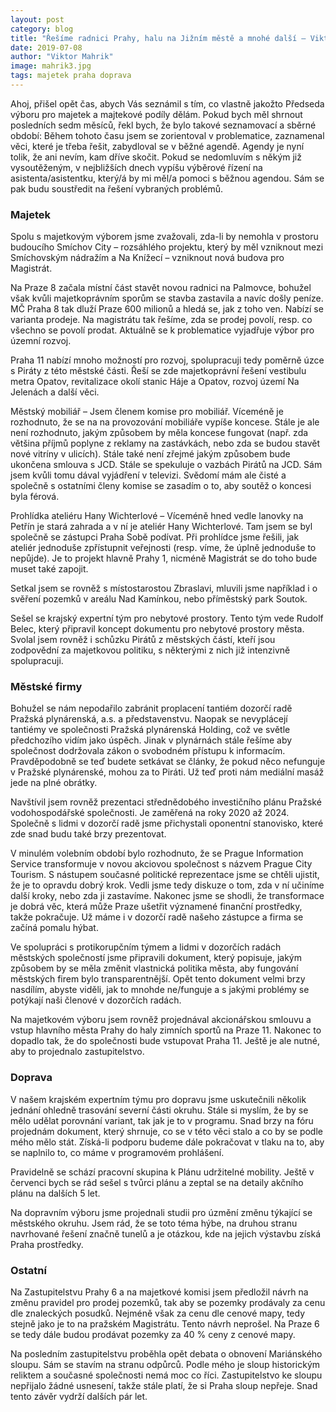 ```yaml
---
layout: post
category: blog
title: "Řešíme radnici Prahy, halu na Jižním městě a mnohé další – Viktor Mahrik shrnuje několik posledních měsíců své práce"
date: 2019-07-08
author: "Viktor Mahrik"
image: mahrik3.jpg
tags: majetek praha doprava
---
```


Ahoj, přišel opět čas, abych Vás seznámil s tím, co vlastně jakožto Předseda výboru pro majetek a majtekové podíly dělám. Pokud bych měl shrnout posledních sedm měsíců, řekl bych, že bylo takové seznamovací a sběrné období: Během tohoto času jsem se zorientoval v problematice, zaznamenal věci, které je třeba řešit, zabydloval se v běžné agendě. Agendy je nyní tolik, že ani nevím, kam dříve skočit. Pokud se nedomluvím s někým již vysoutěženým, v nejbližších dnech vypíšu výběrové řízení na asistenta/asistentku, který/á by mi měl/a pomoci s běžnou agendou. Sám se pak budu soustředit na řešení vybraných problémů.

### Majetek

Spolu s majetkovým výborem jsme zvažovali, zda-li by nemohla v prostoru budoucího Smíchov City – rozsáhlého projektu, který by měl vzniknout mezi Smíchovským nádražím a Na Knížecí – vzniknout nová budova pro Magistrát. 

Na Praze 8 začala místní část stavět novou radnici na Palmovce, bohužel však kvůli majetkoprávním sporům se stavba zastavila a navíc došly peníze. MČ Praha 8 tak dluží Praze 600 milionů a hledá se, jak z toho ven. Nabízí se varianta prodeje. Na magistrátu tak řešíme, zda se prodej povolí, resp. co všechno se povolí prodat. Aktuálně se k problematice vyjadřuje výbor pro územní rozvoj.

Praha 11 nabízí mnoho možností pro rozvoj, spolupracuji tedy poměrně úzce s Piráty z této městské části. Řeší se zde majetkoprávní řešení vestibulu metra Opatov, revitalizace okolí stanic Háje a Opatov, rozvoj území Na Jelenách a další věci.

Městský mobiliář – Jsem členem komise pro mobiliář. Víceméně je rozhodnuto, že se na na provozování mobiliáře vypíše koncese. Stále je ale není rozhodnuto, jakým způsobem by měla koncese fungovat (např. zda většina příjmů poplyne z reklamy na zastávkách, nebo zda se budou stavět nové vitríny v ulicích). Stále také není zřejmé jakým způsobem bude ukončena smlouva s JCD. Stále se spekuluje o vazbách Pirátů na JCD. Sám jsem kvůli tomu dával vyjádření v televizi. Svědomí mám ale čisté a společně s ostatními členy komise se zasadím o to, aby soutěž o koncesi byla férová.

Prohlídka ateliéru Hany Wichterlové – Víceméně hned vedle lanovky na Petřín je stará zahrada a v ní je ateliér Hany Wichterlové. Tam jsem se byl společně se zástupci Praha Sobě podívat. Při prohlídce jsme řešili, jak ateliér jednoduše zpřístupnit veřejnosti (resp. víme, že úplně jednoduše to nepůjde). Je to projekt hlavně Prahy 1, nicméně Magistrát se do toho bude muset také zapojit.

Setkal jsem se rovněž s místostarostou Zbraslavi, mluvili jsme například i o svěření pozemků v areálu Nad Kamínkou, nebo příměstský park Soutok.

Sešel se krajský expertní tým pro nebytové prostory. Tento tým vede Rudolf Belec, který připravil koncept dokumentu pro nebytové prostory města. Svolal jsem rovněž i schůzku Pirátů z městských částí, kteří jsou zodpovědní za majetkovou politiku, s některými z nich již intenzivně spolupracuji. 

### Městské firmy

Bohužel se nám nepodařilo zabránit proplacení tantiém dozorčí radě Pražská plynárenská, a.s. a představenstvu. Naopak se nevyplácejí tantiémy ve společnosti Pražská plynárenská Holding, což ve světle předchozího vidím jako úspěch. Jinak v plynárnách stále řešíme aby společnost dodržovala zákon o svobodném přístupu k informacím. Pravděpodobně se teď budete setkávat se články, že pokud něco nefunguje v Pražské plynárenské, mohou za to Piráti. Už teď proti nám mediální masáž jede na plné obrátky.

Navštívil jsem rovněž prezentaci střednědobého investičního plánu Pražské vodohospodářské společnosti. Je zaměřená na roky 2020 až 2024. Společně s lidmi v dozorčí radě jsme přichystali oponentní stanovisko, které zde snad budu také brzy prezentovat.

V minulém volebním období bylo rozhodnuto, že se Prague Information Service transformuje v novou akciovou společnost s názvem Prague City Tourism. S nástupem současné politické reprezentace jsme se chtěli ujistit, že je to opravdu dobrý krok. Vedli jsme tedy diskuze o tom, zda v ní učiníme další kroky, nebo zda ji zastavíme. Nakonec jsme se shodli, že transformace je dobrá věc, která může Praze ušetřit významené finanční prostředky, takže pokračuje. Už máme i v dozorčí radě našeho zástupce a firma se začíná pomalu hýbat.

Ve spolupráci s protikorupčním týmem a lidmi v dozorčích radách městských společností jsme připravili dokument, který popisuje, jakým způsobem by se měla změnit vlastnická politika města, aby fungování městských firem bylo transparentnější. Opět tento dokument velmi brzy nasdílím, abyste viděli, jak to mnohde ne/funguje a s jakými problémy se potýkají naši členové v dozorčích radách.

Na majetkovém výboru jsem rovněž projednával akcionářskou smlouvu a vstup hlavního města Prahy do haly zimních sportů na Praze 11. Nakonec to dopadlo tak, že do společnosti bude vstupovat Praha 11. Ještě je ale nutné, aby to projednalo zastupitelstvo.

### Doprava

V našem krajském expertním týmu pro dopravu jsme uskutečnili několik jednání ohledně trasování severní části okruhu. Stále si myslím, že by se mělo udělat porovnání variant, tak jak je to v programu. Snad brzy na fóru projednám dokument, který shrnuje, co se v této věci stalo a co by se podle mého mělo stát. Získá-li podporu budeme dále pokračovat v tlaku na to, aby se naplnilo to, co máme v programovém prohlášení.

Pravidelně se schází pracovní skupina k Plánu udržitelné mobility. Ještě v červenci bych se rád sešel s tvůrci plánu a zeptal se na detaily akčního plánu na dalších 5 let.

Na dopravním výboru jsme projednali studii pro úzmění změnu týkající se městského okruhu. Jsem rád, že se toto téma hýbe, na druhou stranu navrhované řešení značně tunelů a je otázkou, kde na jejich výstavbu získá Praha prostředky. 

### Ostatní

Na Zastupitelstvu Prahy 6 a na majetkové komisi jsem předložil návrh na změnu pravidel pro prodej pozemků, tak aby se pozemky prodávaly za cenu dle znaleckých posudků. Nejméně však za cenu dle cenové mapy, tedy stejně jako je to na pražském Magistrátu. Tento návrh neprošel. Na Praze 6 se tedy dále budou prodávat pozemky za 40 % ceny z cenové mapy.

Na posledním zastupitelstvu proběhla opět debata o obnovení Mariánského sloupu. Sám se stavím na stranu odpůrců. Podle mého je sloup historickým reliktem a současné společnosti nemá moc co říci. Zastupitelstvo ke sloupu nepřijalo žádné usnesení, takže stále platí, že si Praha sloup nepřeje. Snad tento závěr vydrží dalších pár let.
